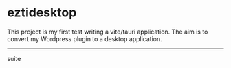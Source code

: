 # eztidesktop

This project is my first test writing a vite/tauri application.
The aim is to convert my Wordpress plugin to a desktop application.
___
suite